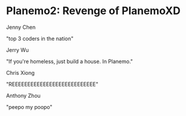 # Planemo2: Revenge of PlanemoXD


Jenny Chen

"top 3 coders in the nation"

Jerry Wu

"If you're homeless, just build a house. In Planemo."

Chris Xiong

"REEEEEEEEEEEEEEEEEEEEEEEEEEE"

Anthony Zhou

"peepo my poopo"
